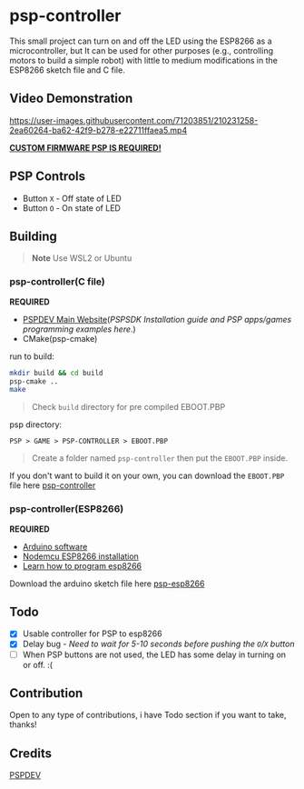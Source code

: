 # psp-controller

This small project can turn on and off the LED using the ESP8266 as a microcontroller, but
It can be used for other purposes (e.g., controlling motors to build a simple robot) with little to medium modifications in the ESP8266 sketch file and C file.

## Video Demonstration

https://user-images.githubusercontent.com/71203851/210231258-2ea60264-ba62-42f9-b278-e22711ffaea5.mp4

[**CUSTOM FIRMWARE PSP IS REQUIRED!**](https://revive.today/psp/cfw/)

## PSP Controls

- Button ``X`` - Off state of LED
- Button ``O`` - On state of LED

## Building

> **Note**
> Use WSL2 or Ubuntu

### psp-controller(C file)

**REQUIRED**

- [PSPDEV Main Website](https://pspdev.github.io/)(*PSPSDK Installation guide and PSP apps/games programming examples here*.)
- CMake(psp-cmake)

run to build:

```bash
mkdir build && cd build
psp-cmake ..
make
```
> Check `build` directory for pre compiled EBOOT.PBP

psp directory:

```
PSP > GAME > PSP-CONTROLLER > EBOOT.PBP
```

> Create a folder named ``psp-controller`` then put the ``EBOOT.PBP`` inside.

If you don't want to build it on your own, you can download the `EBOOT.PBP` file here [psp-controller](https://github.com/diamant3/psp-controller/blob/main/src/EBOOT.PBP)

### psp-controller(ESP8266)

**REQUIRED**

- [Arduino software](https://www.arduino.cc/en/software#future-version-of-the-arduino-ide)
- [Nodemcu ESP8266 installation](https://randomnerdtutorials.com/how-to-install-esp8266-board-arduino-ide/)
- [Learn how to program esp8266](https://www.instructables.com/Getting-Started-With-ESP8266LiLon-NodeMCU-V3Flashi/)

Download the arduino sketch file here [psp-esp8266](https://github.com/diamant3/psp-controller/blob/main/psp-controller.ino)

## Todo

- [x] Usable controller for PSP to esp8266
- [x] Delay bug - *Need to wait for 5-10 seconds before pushing the ``O``/``X`` button*
- [ ] When PSP buttons are not used, the LED has some delay in turning on or off. :(

## Contribution

Open to any type of contributions, i have Todo section if you want to take, thanks!

## Credits

[PSPDEV](https://github.com/pspdev/)
